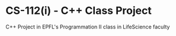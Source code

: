 # CS-112(i) - C++ Class Project
C++ Project in EPFL's Programmation II class in LifeScience faculty
